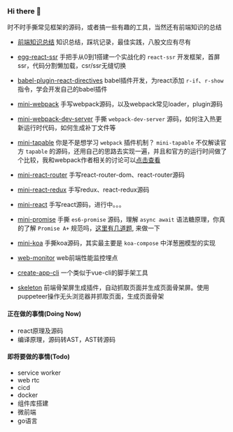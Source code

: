 ### Hi there 👋
时不时手撕常见框架的源码，或者搞一些有趣的工具，当然还有前端知识的总结

- [前端知识总结](https://github.com/lizuncong/Front-End-Development-Notes/tree/master/%E5%89%8D%E7%AB%AF%E7%9F%A5%E8%AF%86%E4%BD%93%E7%B3%BB(%E5%85%A8%E9%9D%A2)) 知识总结，踩坑记录，最佳实践，八股文应有尽有

- [egg-react-ssr](https://github.com/lizuncong/egg-react-ssr) 手把手从0到1搭建一个实战化的 `react-ssr` 开发框架，首屏ssr，代码分割懒加载，csr/ssr无缝切换

- [babel-plugin-react-directives](https://github.com/lizuncong/babel-plugin-react-directives) babel插件开发，为react添加 `r-if`、`r-show` 指令，学会开发自己的babel插件

- [mini-webpack](https://github.com/lizuncong/mini-webpack) 手写webpack源码，以及webpack常见loader，plugin源码

- [mini-webpack-dev-server](https://github.com/lizuncong/mini-webpack-dev-server) 手撕 `webpack-dev-server` 源码，如何注入热更新运行时代码，如何生成补丁文件等

- [mini-tapable](https://github.com/lizuncong/mini-tapable) 你是不是想学习 `webpack` 插件机制？ `mini-tapable` 不仅解读官方 `tapable` 的源码，还用自己的思路去实现一遍，并且和官方的运行时间做了个比较，我和webpack作者相关的讨论可以[点击查看](https://github.com/webpack/tapable/issues/162)

- [mini-react-router](https://github.com/lizuncong/mini-react-router) 手写react-router-dom、react-router源码

- [mini-react-redux](https://github.com/lizuncong/mini-react-redux) 手写redux、react-redux源码

- [mini-react](https://github.com/lizuncong/mini-react) 手写react源码，进行中。。。

- [mini-promise](https://github.com/lizuncong/mini-promise) 手撕 `es6-promise` 源码，理解 `async await` 语法糖原理，你真的了解 `Promise A+` 规范吗，[这里有几道题](https://github.com/lizuncong/mini-promise/blob/master/06-es6-promise/mini-promise/promise%E7%BB%83%E4%B9%A0%E9%A2%98.md), 来做一下

- [mini-koa](https://github.com/lizuncong/mini-koa) 手撕koa源码，其实最主要是 `koa-compose` 中洋葱圈模型的实现

- [web-monitor](https://github.com/lizuncong/web-monitor) web前端性能监控埋点

- [create-app-cli](https://github.com/lizuncong/create-app-cli) 一个类似于vue-cli的脚手架工具

- [skeleton](https://github.com/lizuncong/skeleton) 前端骨架屏生成插件，自动抓取页面并生成页面骨架屏。使用puppeteer操作无头浏览器并抓取页面，生成页面骨架

#### 正在做的事情(Doing Now)
- react原理及源码
- 编译原理，源码转AST，AST转源码

#### 即将要做的事情(Todo)
- service worker 
- web rtc
- cicd
- docker
- 组件库搭建
- 微前端
- go语言
